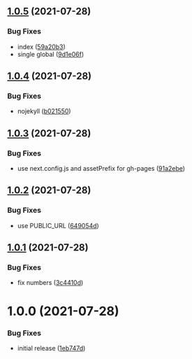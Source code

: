 ## [1.0.5](https://github.com/SocialGouv/covid-counter/compare/v1.0.4...v1.0.5) (2021-07-28)


### Bug Fixes

* index ([59a20b3](https://github.com/SocialGouv/covid-counter/commit/59a20b3229788a3697cb25bd5fd8227ea295c616))
* single global ([9d1e06f](https://github.com/SocialGouv/covid-counter/commit/9d1e06fd9c822abafbb33d75f188bca0134cb3a6))

## [1.0.4](https://github.com/SocialGouv/covid-counter/compare/v1.0.3...v1.0.4) (2021-07-28)


### Bug Fixes

* nojekyll ([b021550](https://github.com/SocialGouv/covid-counter/commit/b021550791d12bfbbf6c14633b1cb9e74abdfd55))

## [1.0.3](https://github.com/SocialGouv/covid-counter/compare/v1.0.2...v1.0.3) (2021-07-28)


### Bug Fixes

* use next.config.js and assetPrefix for gh-pages ([91a2ebe](https://github.com/SocialGouv/covid-counter/commit/91a2ebe7159ca0d037a8cd25bc8ae9e28b21e489))

## [1.0.2](https://github.com/SocialGouv/covid-counter/compare/v1.0.1...v1.0.2) (2021-07-28)


### Bug Fixes

* use PUBLIC_URL ([649054d](https://github.com/SocialGouv/covid-counter/commit/649054dc006102e15dab3fb9fc0cc5ffe851bfe5))

## [1.0.1](https://github.com/SocialGouv/covid-counter/compare/v1.0.0...v1.0.1) (2021-07-28)


### Bug Fixes

* fix numbers ([3c4410d](https://github.com/SocialGouv/covid-counter/commit/3c4410de530be17e6be65c4642fe67d0a8762623))

# 1.0.0 (2021-07-28)


### Bug Fixes

* initial release ([1eb747d](https://github.com/SocialGouv/covid-counter/commit/1eb747d189ac230da9bc23401173a40f26a961ec))

